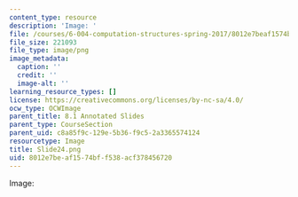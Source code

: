 ```yaml
---
content_type: resource
description: 'Image: '
file: /courses/6-004-computation-structures-spring-2017/8012e7beaf1574bff538acf378456720_Slide24.png
file_size: 221093
file_type: image/png
image_metadata:
  caption: ''
  credit: ''
  image-alt: ''
learning_resource_types: []
license: https://creativecommons.org/licenses/by-nc-sa/4.0/
ocw_type: OCWImage
parent_title: 8.1 Annotated Slides
parent_type: CourseSection
parent_uid: c8a85f9c-129e-5b36-f9c5-2a3365574124
resourcetype: Image
title: Slide24.png
uid: 8012e7be-af15-74bf-f538-acf378456720
---
```

Image: 